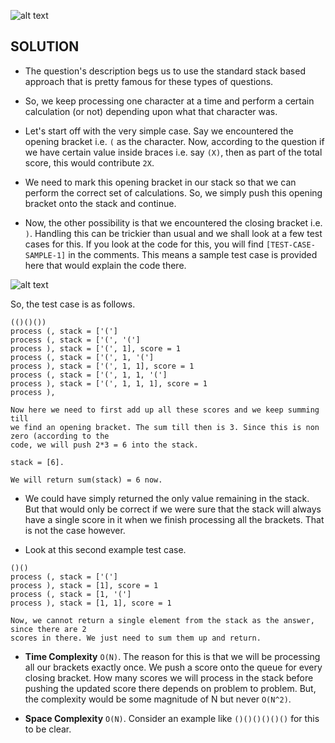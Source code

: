![alt text](https://raw.githubusercontent.com/DivyaGodayal/CoderChef-Kitchen/master/Images/score-of-paren.png)

## SOLUTION

* The question's description begs us to use the standard stack based approach
that is pretty famous for these types of questions. 

* So, we keep processing one character at a time and perform a 
certain calculation (or not)  depending upon what that character was.

* Let's start off with the very simple case. Say we encountered the opening bracket i.e. `(` as the
character. Now, according to the question if we have certain value inside braces i.e. say `(X)`, then 
as part of the total score, this would contribute `2X`. 

* We need to mark this opening bracket in our stack so that we can perform the correct set of calculations. So, 
we simply push this opening bracket onto the stack and continue. 

* Now, the other possibility is that we encountered the closing bracket i.e. `)`. 
Handling this can be trickier than usual and we shall look at a few test cases for this. 
If you look at the code for this, you will find `[TEST-CASE-SAMPLE-1]` in the comments. This means 
a sample test case is provided here that would explain the code there. 

![alt text](https://raw.githubusercontent.com/DivyaGodayal/CoderChef-Kitchen/master/Images/score-paren-diag1.png)

So, the test case is as follows. 

```
(()()())
process (, stack = ['(']
process (, stack = ['(', '(']
process ), stack = ['(', 1], score = 1
process (, stack = ['(', 1, '(']
process ), stack = ['(', 1, 1], score = 1
process (, stack = ['(', 1, 1, '(']
process ), stack = ['(', 1, 1, 1], score = 1
process ), 

Now here we need to first add up all these scores and we keep summing till 
we find an opening bracket. The sum till then is 3. Since this is non zero (according to the 
code, we will push 2*3 = 6 into the stack. 

stack = [6]. 

We will return sum(stack) = 6 now. 
``` 

* We could have simply returned the only value remaining in the stack. But that would only be 
correct if we were sure that the stack will always have a single score in it when we finish 
processing all the brackets. That is not the case however. 

* Look at this second example test case. 

```
()()
process (, stack = ['(']
process ), stack = [1], score = 1
process (, stack = [1, '(']
process ), stack = [1, 1], score = 1

Now, we cannot return a single element from the stack as the answer, since there are 2 
scores in there. We just need to sum them up and return. 
```

* **Time Complexity** `O(N)`. The reason for this is that we will be processing all our brackets exactly once. 
We push a score onto the queue for every closing bracket. How many scores we will 
process in the stack before pushing the updated score there depends on problem to problem. 
But, the complexity would be some magnitude of N but never `O(N^2)`.

* **Space Complexity** `O(N)`. Consider an example like `()()()()()()` for this to be clear.